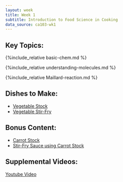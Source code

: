 ```yaml
---
layout: week
title: Week 1
subtitle: Introduction to Food Science in Cooking
data_source: ca103-wk1
---
```


## Key Topics:

{%include_relative basic-chem.md %}

{%include_relative understanding-molecules.md %}

{%include_relative Maillard-reaction.md %}

## Dishes to Make:

- [Vegetable Stock](veg-stock.html)
- [Vegetable Stir-Fry](stirfry.html)

## Bonus Content:

- [Carrot Stock](carrot-stock.html)
- [Stir-Fry Sauce using Carrot Stock](carrot-stir-fry-sauce.html)


## Supplemental Videos:
[Youtube Video](https://www.youtube.com/watch?v=5lKzZc_OO7U)


